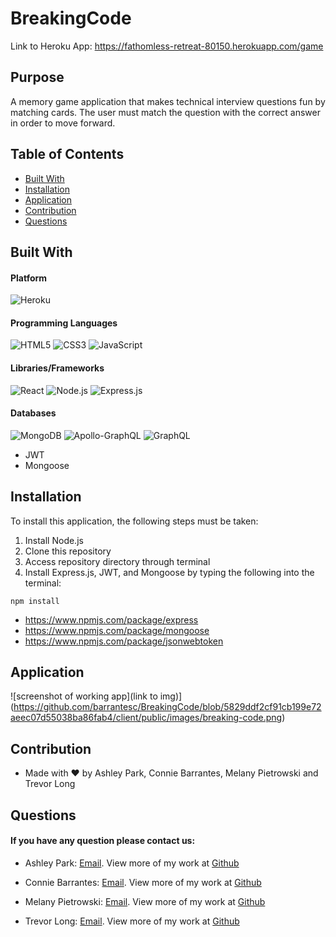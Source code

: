 # BreakingCode
Link to Heroku App: https://fathomless-retreat-80150.herokuapp.com/game

## Purpose
A memory game application that makes technical interview questions fun by matching cards. The user must match the question with the correct answer in order to move forward.

## Table of Contents
- [Built With](#built-with)
- [Installation](#installation)
- [Application](#application)
- [Contribution](#contribution)
- [Questions](#questions)

## Built With
#### Platform
![Heroku](https://img.shields.io/badge/Heroku-430098?style=for-the-badge&logo=heroku&logoColor=white)


#### Programming Languages
![HTML5](https://img.shields.io/badge/html5-%23E34F26.svg?style=for-the-badge&logo=html5&logoColor=white)
![CSS3](https://img.shields.io/badge/css3-%231572B6.svg?style=for-the-badge&logo=css3&logoColor=white)
![JavaScript](https://img.shields.io/badge/javascript-%23323330.svg?style=for-the-badge&logo=javascript&logoColor=%23F7DF1E)


#### Libraries/Frameworks
![React](https://img.shields.io/badge/React-20232A?style=for-the-badge&logo=react&logoColor=61DAFB)
![Node.js](https://img.shields.io/badge/Node.js-43853D?style=for-the-badge&logo=node.js&logoColor=white)
![Express.js](https://img.shields.io/badge/Express.js-404D59?style=for-the-badge)

#### Databases
![MongoDB](https://img.shields.io/badge/MongoDB-4EA94B?style=for-the-badge&logo=mongodb&logoColor=white)
![Apollo-GraphQL](https://img.shields.io/badge/-ApolloGraphQL-311C87?style=for-the-badge&logo=apollo-graphql)
![GraphQL](https://img.shields.io/badge/-GraphQL-E10098?style=for-the-badge&logo=graphql&logoColor=white)

- JWT
- Mongoose


## Installation
To install this application, the following steps must be taken:
1. Install Node.js
2. Clone this repository
3. Access repository directory through terminal
4. Install Express.js, JWT, and Mongoose by typing the following into the terminal: 

```
npm install
```
- https://www.npmjs.com/package/express
- https://www.npmjs.com/package/mongoose
- https://www.npmjs.com/package/jsonwebtoken


## Application
![screenshot of working app](link to img)](https://github.com/barrantesc/BreakingCode/blob/5829ddf2cf91cb199e72aeec07d55038ba86fab4/client/public/images/breaking-code.png)

## Contribution
* Made with ❤️ by Ashley Park, Connie Barrantes, Melany Pietrowski and Trevor Long

## Questions
#### If you have any question please contact us:

 - Ashley Park: [Email](mailto:Apark8496@gmail.com).
  View more of my work at [Github](https://github.com/apark8496)

 - Connie Barrantes: [Email](mailto:connie.s.barrantes@gmail.com). 
 View more of my work at [Github](https://github.com/barrantesc)
 
 - Melany Pietrowski: [Email](mailto:Melany14@gmail.com).
  View more of my work at [Github](https://github.com/Melpie10)

 - Trevor Long: [Email](mailto:).
  View more of my work at [Github](https://github.com/TrevorL0ng)
